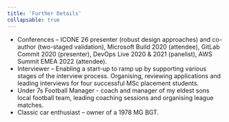 ```yaml
---
title: 'Further Details'
collapsable: true
---
```


- Conferences – ICONE 26 presenter (robust design approaches) and co-author (two-staged validation), Microsoft Build 2020 (attendee), GitLab Commit 2020 (presenter), DevOps Live 2020 & 2021 (panelist), AWS Summit EMEA 2022 (attendee).
- Interviewer – Enabling a start-up to ramp up by supporting various stages of the interview process. Organising, reviewing applications and leading interviews for four successful MSc placement students.
- Under 7s Football Manager - coach and manager of my eldest sons local football team, leading coaching sessions and organising league matches.
- Classic car enthusiast – owner of a 1978 MG BGT.